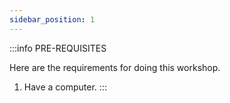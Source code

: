 ```yaml
---
sidebar_position: 1
---
```



:::info PRE-REQUISITES

Here are the requirements for doing this workshop.

1. Have a computer.
:::